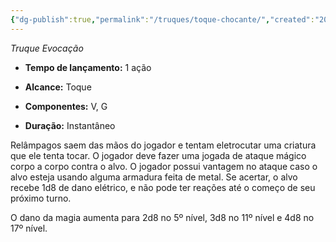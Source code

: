 ```yaml
---
{"dg-publish":true,"permalink":"/truques/toque-chocante/","created":"2024-07-23T08:29:11.000-03:00"}
---
```



_Truque Evocação_

- **Tempo de lançamento:** 1 ação 

- **Alcance:** Toque

- **Componentes:** V, G

- **Duração:** Instantâneo 

Relâmpagos saem das mãos do jogador e tentam eletrocutar uma criatura que ele tenta tocar. O jogador deve fazer uma jogada de ataque mágico corpo a corpo contra o alvo. O jogador possui vantagem no ataque caso o alvo esteja usando alguma armadura feita de metal. Se acertar, o alvo recebe 1d8 de dano elétrico, e não pode ter reações até o começo de seu próximo turno. 

O dano da magia aumenta para 2d8 no 5º nível, 3d8 no 11º nível e 4d8 no 17º nível.
